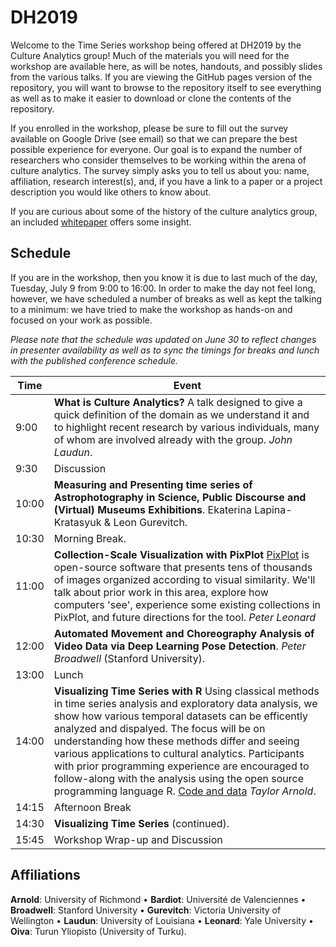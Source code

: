 # DH2019

Welcome to the Time Series workshop being offered at DH2019 by the Culture Analytics group! Much of the materials you will need for the workshop are available here, as will be notes, handouts, and possibly slides from the various talks. If you are viewing the GitHub pages version of the repository, you will want to browse to the repository itself to see everything as well as to make it easier to download or clone the contents of the repository.

If you enrolled in the workshop, please be sure to fill out the survey available on Google Drive (see email) so that we can prepare the best possible experience for everyone. Our goal is to expand the number of researchers who consider themselves to be working within the arena of culture analytics. The survey simply asks you to tell us about you: name, affiliation, research interest(s), and, if you have a link to a paper or a project description you would like others to know about.

If you are curious about some of the history of the culture analytics group, an included [whitepaper](WhitePaper.md) offers some insight.

## Schedule

If you are in the workshop, then you know it is due to last much of the day, Tuesday, July 9 from 9:00 to 16:00. In order to make the day not feel long, however, we have scheduled a number of breaks as well as kept the talking to a minimum: we have tried to make the workshop as hands-on and focused on your work as possible.

*Please note that the schedule was updated on June 30 to reflect changes in presenter availability as well as to sync the timings for breaks and lunch with the published conference schedule.*

| Time    | Event |
| ------- |-------|
|  9:00 | **What is Culture Analytics?**  A talk designed to give a quick definition of the domain as we understand it and to highlight recent research by various individuals, many of whom are involved already with the group. *John Laudun*. |
|  9:30 | Discussion |
| 10:00 |  **Measuring and Presenting time series of Astrophotography in Science, Public Discourse and (Virtual) Museums Exhibitions**.  Ekaterina Lapina-Kratasyuk & Leon Gurevitch. |
| 10:30 | Morning Break.   |
| 11:00 | **Collection-Scale Visualization with PixPlot** [PixPlot](https://github.com/YaleDHLab/pix-plot) is open-source software that presents tens of thousands of images organized according to visual similarity.  We'll talk about prior work in this area, explore how computers 'see', experience some existing collections in PixPlot, and future directions for the tool. *Peter Leonard* |
| 12:00 | **Automated Movement and Choreography Analysis of Video Data via Deep Learning Pose Detection**. *Peter Broadwell* (Stanford University).
| 13:00 | Lunch |
| 14:00 | **Visualizing Time Series with R** Using classical methods in time series analysis and exploratory data analysis, we show how various temporal datasets can be efficently analyzed and dispalyed. The focus will be on understanding how these methods differ and seeing various applications to cultural analytics. Participants with prior programming experience are encouraged to follow-along with the analysis using the open source programming language R. [Code and data](https://github.com/statsmaths/dh2019-time-series-analysis) *Taylor Arnold*. |
| 14:15 | Afternoon Break  |
| 14:30 | **Visualizing Time Series** (continued).
| 15:45 | Workshop Wrap-up and Discussion  |

## Affiliations

**Arnold**: University of Richmond  •
**Bardiot**: Université de Valenciennes •
**Broadwell**: Stanford University •
**Gurevitch**: Victoria University of Wellington •
**Laudun**: University of Louisiana •
**Leonard**: Yale University •
**Oiva**: Turun Yliopisto (University of Turku).
